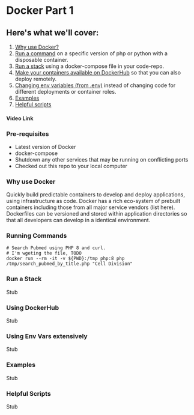 # Docker Part 1

## Here's what we'll cover:
  1. [Why use Docker?](#why-use-docker)
  2. [Run a command](#running-commands) on a specific version of php or python with a disposable container.
  3. [Run a stack](#run-a-stack) using a docker-compose file  in your code-repo.
  4. [Make your containers available on DockerHub](#using-dockerhub) so that you can also deploy remotely.
  5. [Changing env variables (from .env)](#using-env-vars) instead of changing code for different deployments or container roles.
  6. [Examples](#examples)
  7. [Helpful scripts](#helpful-scripts)

#### Video Link

### Pre-requisites
- Latest version of Docker
- docker-compose
- Shutdown any other services that may be running on conflicting ports 
- Checked out this repo to your local computer

### Why use Docker
Quickly build predictable containers to develop and deploy applications, using infrastructure as code.  Docker has a rich eco-system of prebuilt containers including those from all major service vendors (list here). Dockerfiles can be versioned and stored within application directories so that all developers can develop in a identical environment.  

### Running Commands
```
# Search Pubmed using PHP 8 and curl.
# I'm wgeting the file, TODO
docker run --rm -it -v ${PWD}:/tmp php:8 php /tmp/search_pubmed_by_title.php "Cell Division"
```

### Run a Stack
Stub
### Using DockerHub
Stub
### Using Env Vars extensively
Stub
### Examples
Stub
### Helpful Scripts
Stub
